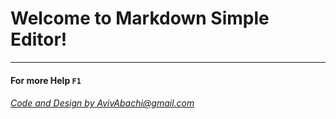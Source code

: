 # Welcome to Markdown Simple Editor!

---

#### For more Help `F1`

###### [Code and Design by AvivAbachi@gmail.com](https://github.com/AvivAbachi/)
